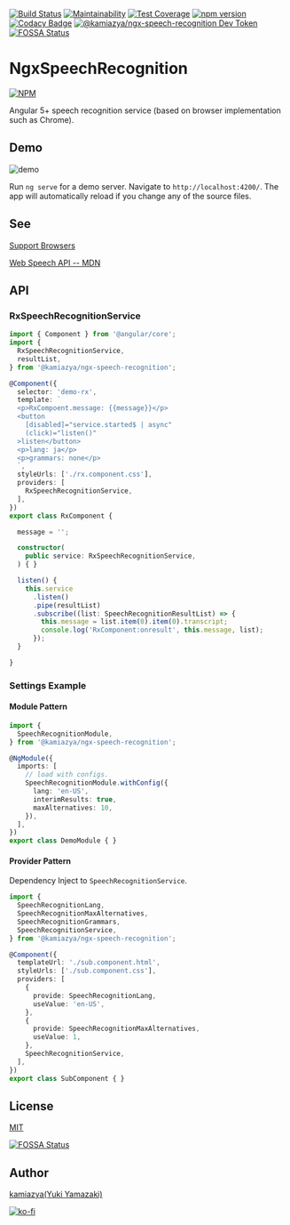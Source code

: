 [![Build Status](https://travis-ci.com/kamiazya/ngx-speech-recognition.svg?branch=master)](https://travis-ci.com/kamiazya/ngx-speech-recognition) [![Maintainability](https://api.codeclimate.com/v1/badges/08225ee2c02a584dca4f/maintainability)](https://codeclimate.com/github/kamiazya/ngx-speech-recognition/maintainability) [![Test Coverage](https://api.codeclimate.com/v1/badges/08225ee2c02a584dca4f/test_coverage)](https://codeclimate.com/github/kamiazya/ngx-speech-recognition/test_coverage) [![npm version](https://badge.fury.io/js/%40kamiazya%2Fngx-speech-recognition.svg)](https://badge.fury.io/js/%40kamiazya%2Fngx-speech-recognition) [![Codacy Badge](https://api.codacy.com/project/badge/Grade/cd6714ceafe6438abf661fec1c3fe615)](https://www.codacy.com/app/kamiazya/go-dispatcher?utm_source=github.com&amp;utm_medium=referral&amp;utm_content=kamiazya/go-dispatcher&amp;utm_campaign=Badge_Grade) [![@kamiazya/ngx-speech-recognition Dev Token](https://badge.devtoken.rocks/@kamiazya/ngx-speech-recognition)](https://devtoken.rocks/package/@kamiazya/ngx-speech-recognition) [![FOSSA Status](https://app.fossa.io/api/projects/git%2Bgithub.com%2Fkamiazya%2Fngx-speech-recognition.svg?type=shield)](https://app.fossa.io/projects/git%2Bgithub.com%2Fkamiazya%2Fngx-speech-recognition?ref=badge_shield)

# NgxSpeechRecognition

[![NPM](https://nodei.co/npm/@kamiazya/ngx-speech-recognition.png?downloads=true)](https://nodei.co/npm/@kamiazya/ngx-speech-recognition/)

Angular 5+ speech recognition service (based on browser implementation such as Chrome).

## Demo

![demo](./speech.gif)

Run `ng serve` for a demo server. Navigate to `http://localhost:4200/`. The app will automatically reload if you change any of the source files.

## See

[Support Browsers](https://caniuse.com/#feat=speech-recognition)

[Web Speech API -- MDN](https://developer.mozilla.org/ja/docs/Web/API/Web_Speech_API)

## API

### RxSpeechRecognitionService

```typescript
import { Component } from '@angular/core';
import {
  RxSpeechRecognitionService,
  resultList,
} from '@kamiazya/ngx-speech-recognition';

@Component({
  selector: 'demo-rx',
  template: `
  <p>RxCompoent.message: {{message}}</p>
  <button
    [disabled]="service.started$ | async"
    (click)="listen()"
  >listen</button>
  <p>lang: ja</p>
  <p>grammars: none</p>
  `,
  styleUrls: ['./rx.component.css'],
  providers: [
    RxSpeechRecognitionService,
  ],
})
export class RxComponent {

  message = '';

  constructor(
    public service: RxSpeechRecognitionService,
  ) { }

  listen() {
    this.service
      .listen()
      .pipe(resultList)
      .subscribe((list: SpeechRecognitionResultList) => {
        this.message = list.item(0).item(0).transcript;
        console.log('RxComponent:onresult', this.message, list);
      });
  }

}
```

### Settings Example

#### Module Pattern

```typescript
import {
  SpeechRecognitionModule,
} from '@kamiazya/ngx-speech-recognition';

@NgModule({
  imports: [
    // load with configs.
    SpeechRecognitionModule.withConfig({
      lang: 'en-US',
      interimResults: true,
      maxAlternatives: 10,
    }),
  ],
})
export class DemoModule { }
```

#### Provider Pattern

Dependency Inject to `SpeechRecognitionService`.

```typescript
import {
  SpeechRecognitionLang,
  SpeechRecognitionMaxAlternatives,
  SpeechRecognitionGrammars,
  SpeechRecognitionService,
} from '@kamiazya/ngx-speech-recognition';

@Component({
  templateUrl: './sub.component.html',
  styleUrls: ['./sub.component.css'],
  providers: [
    {
      provide: SpeechRecognitionLang,
      useValue: 'en-US',
    },
    {
      provide: SpeechRecognitionMaxAlternatives,
      useValue: 1,
    },
    SpeechRecognitionService,
  ],
})
export class SubComponent { }
```

## License

[MIT](https://choosealicense.com/licenses/mit/)

[![FOSSA Status](https://app.fossa.io/api/projects/git%2Bgithub.com%2Fkamiazya%2Fngx-speech-recognition.svg?type=large)](https://app.fossa.io/projects/git%2Bgithub.com%2Fkamiazya%2Fngx-speech-recognition?ref=badge_large)

## Author

[kamiazya(Yuki Yamazaki)](https://github.com/kamiazya)

[![ko-fi](https://www.ko-fi.com/img/githubbutton_sm.svg)](https://ko-fi.com/W7W5VDNO)
